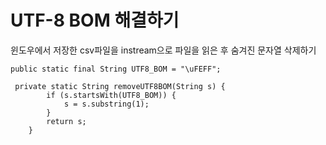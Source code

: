 UTF-8 BOM 해결하기
===

윈도우에서 저장한 csv파일을 instream으로 파일을 읽은 후 숨겨진 문자열 삭제하기

```
public static final String UTF8_BOM = "\uFEFF";

 private static String removeUTF8BOM(String s) {
        if (s.startsWith(UTF8_BOM)) {
            s = s.substring(1);
        }
        return s;
    }
```